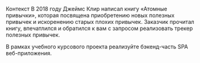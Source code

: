 Контекст
В 2018 году Джеймс Клир написал книгу «Атомные привычки», которая посвящена приобретению новых полезных привычек и
искоренению старых плохих привычек. Заказчик прочитал книгу, впечатлился и обратился к вам с запросом реализовать трекер
полезных привычек.

В рамках учебного курсового проекта реализуйте бэкенд-часть SPA веб-приложения.